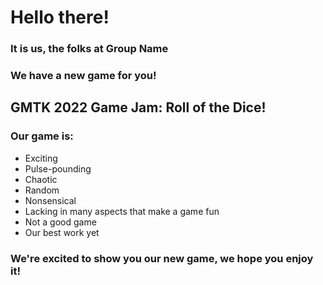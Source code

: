 # Hello there!
### It is us, the folks at Group Name
### We have a new game for you!

##  GMTK 2022 Game Jam: Roll of the Dice!

### Our game is:
- Exciting
- Pulse-pounding
- Chaotic
- Random
- Nonsensical
- Lacking in many aspects that make a game fun
- Not a good game
- Our best work yet

### We're excited to show you our new game, we hope you enjoy it!
